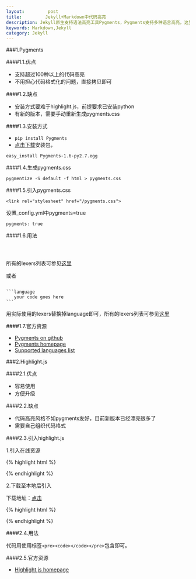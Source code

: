 ```yaml
---
layout:         post
title:         Jekyll+Markdown中代码高亮
description: Jekyll原生支持语法高亮工具Pygments，Pygments支持多种语言高亮。这里介绍两种代码高亮的方法。
keywords: Markdown,Jekyll
category: Jekyll
---
```


###1.Pygments

####1.1.优点

* 支持超过100种以上的代码高亮
* 不用担心代码格式化的问题，直接拷贝即可

####1.2.缺点

* 安装方式要难于highlight.js，前提要求已安装python
* 有新的版本，需要手动重新生成pygments.css

####1.3.安装方式

* `pip install Pygments`
* [点击下载](https://pypi.python.org/pypi/Pygments)安装包，

`easy_install Pygments-1.6-py2.7.egg`

####1.4.生成pygments.css

`pygmentize -S default -f html > pygments.css`

####1.5.引入pygments.css

`<link rel="stylesheet" href="/pygments.css">`

设置_config.yml中pygments=true

`pygments: true`

####1.6.用法



<pre><code class='text'>

</code></pre>



所有的lexers列表可参见[这里](http://pygments.org/docs/lexers/)



或者
<pre><code>
```language
   your code goes here  
```
</code></pre>


用实际使用的lexers替换掉language即可，所有的lexers列表可参见[这里](http://pygments.org/docs/lexers/)

####1.7.官方资源

* [Pygments on github](https://github.com/mojombo/jekyll/wiki/Liquid-Extensions)
* [Pygments homepage](http://pygments.org/)
* [Supported languages list](http://pygments.org/languages/)

###2.Highlight.js

####2.1.优点

* 容易使用
* 方便升级

####2.2.缺点

* 代码高亮风格不如pygments友好，目前新版本已经漂亮很多了
* 需要自己组织代码格式

####2.3.引入highlight.js

1.引入在线资源

{% highlight html %}
<link rel="stylesheet" href="http://yandex.st/highlightjs/8.0/styles/default.min.css">
<script src="http://yandex.st/highlightjs/8.0/highlight.min.js"></script>
{% endhighlight %}

2.下载至本地后引入

下载地址：[点击](http://highlightjs.org/download/)

{% highlight html %}
<link rel="stylesheet" href="styles/default.css">
<script src="highlight.pack.js"></script>
<script>hljs.initHighlightingOnLoad();</script>
{% endhighlight %}

####2.4.用法

代码用使用标签`<pre><code></code></pre>`包含即可。

####2.5.官方资源

* [Highlight.js homepage](http://softwaremaniacs.org/soft/highlight/en/)



